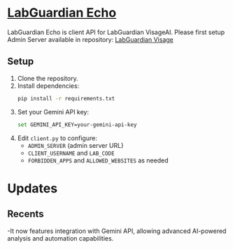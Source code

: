 # [LabGuardian Echo](https://github.com/ShadowSKD/labguardian-echo)
 LabGuardian Echo is client API for LabGuardian VisageAI.
 Please first setup Admin Server available in repository: [LabGuardian Visage](https://github.com/ShadowSKD/labguardian-visage-ai)

## Setup

1. Clone the repository.
2. Install dependencies:
    ```sh
    pip install -r requirements.txt
    ```
3. Set your Gemini API key:
    ```sh
    set GEMINI_API_KEY=your-gemini-api-key
    ```
4. Edit `client.py` to configure:
    - `ADMIN_SERVER` (admin server URL)
    - `CLIENT_USERNAME` and `LAB_CODE`
    - `FORBIDDEN_APPS` and `ALLOWED_WEBSITES` as needed

# Updates

## Recents
-It now features integration with Gemini API, allowing advanced AI-powered analysis and automation capabilities.